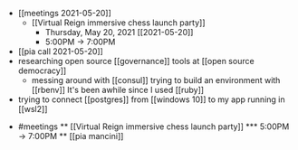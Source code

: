 - [[meetings 2021-05-20]]
	- [[Virtual Reign immersive chess launch party]]
		- Thursday, May 20, 2021 [[2021-05-20]]
		- 5:00PM → 7:00PM
- [[pia call 2021-05-20]]
- researching open source [[governance]] tools at [[open source democracy]]
	- messing around with [[consul]] trying to build an environment with [[rbenv]] It's been awhile since I used [[ruby]]
- trying to connect [[postgres]] from [[windows 10]] to my app running in [[wsl2]]
* #meetings
** [[Virtual Reign immersive chess launch party]]
*** 5:00PM → 7:00PM
** [[pia mancini]]
